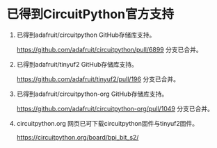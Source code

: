 # 已得到CircuitPython官方支持

1. 已得到adafruit/circuitpython GitHub存储库支持。

    https://github.com/adafruit/circuitpython/pull/6899 分支已合并。

2. 已得到adafruit/tinyuf2 GitHub存储库支持。

    https://github.com/adafruit/tinyuf2/pull/196 分支已合并。

3. 已得到adafruit/circuitpython-org GitHub存储库支持。

    https://github.com/adafruit/circuitpython-org/pull/1049 分支已合并。

4. circuitpython.org 网页已可下载circuitpython固件与tinyuf2固件。

    https://circuitpython.org/board/bpi_bit_s2/